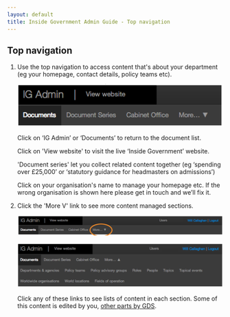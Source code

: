 ```yaml
---
layout: default
title: Inside Government Admin Guide - Top navigation
---
```


## Top navigation

1. Use the top navigation to access content that's about your department (eg your homepage, contact details, policy teams etc). 

	![Top navigation 1](top-navigation-1.png)
	
	Click on ‘IG Admin’ or ‘Documents’ to return to the document list.
	
	Click on 'View website' to visit the live ‘Inside Government’ website.
	
	'Document series' let you collect related content together (eg ‘spending over £25,000’ or ‘statutory guidance for headmasters on admissions’)
	
	Click on your organisation's name to manage your homepage etc. If the wrong organisation is shown here please get in touch and we’ll fix it.
	
	
2. Click the 'More V' link to see more content managed sections.

	![Top navigation 2](top-navigation-2.png)
	
	![Top navigation 3](top-navigation-3.png)
	
	Click any of these links to see lists of content in each section. Some of this content is edited by you, [other parts by GDS](gds-only-tasks.html).
	
	
